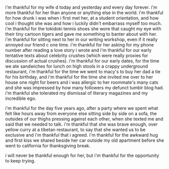i'm thankful for my wife d today and yesterday and every day forever. i'm more thankful for her than anyone or anything else in the world. i'm thankful for how drunk i was when i first met her, at a student orientation, and how cool i thought she was and how i luckily didn't embarrass myself too much. i'm thankful for the tokidoki tennis shoes she wore that caught my eye with their tiny cartoon tigers and gave me something to banter about with her. i'm thankful for sitting next to her in our writing workshop, even if it really annoyed our friend c one time. i'm thankful for her asking for my phone number after reading a love story i wrote and i'm thankful for our early tentative texts about celebrity crushes (which were really proxies for discussion of actual crushes). i'm thankful for our early dates, for the time we ate sandwiches for lunch on high stools in a crappy underground restaurant, i'm thankful for the time we went to macy's to buy her dad a tie for his birthday, and i'm thankful for the time she invited me over to her house one night for beers and i was allergic to her roommate's many cats and she was impressed by how many followers my defunct tumblr blog had. i'm thankful she tolerated my dismissal of literary magazines and my incredible ego.

i'm thankful for the day five years ago, after a party where we spent what felt like hours away from everyone else sitting side by side on a sofa, the outsides of our thighs pressing against each other, when she texted me and said that we needed to talk. i'm thankful that she was brave enough, over yellow curry at a tibetan restaurant, to say that she wanted us to be exclusive and i'm thankful that i agreed. i'm thankful for the awkward hug and first kiss we shared beside her car outside my old apartment before she went to california for thanksgiving break.

i will never be thankful enough for her, but i'm thankful for the opportunity to keep trying.
